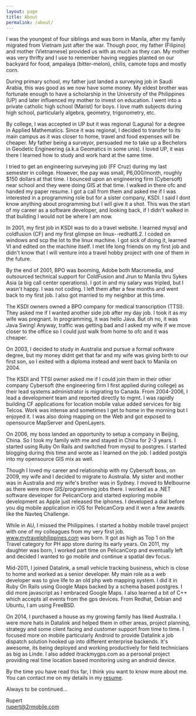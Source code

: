 ```yaml
---
layout: page
title: About
permalink: /about/
---
```


I was the youngest of four siblings and was born in Manila, after my family migrated from Vietnam just after the war.  Though poor, my father (Filipino) and mother (Vietnamese) provided us with as much as they can.  My mother was very thrifty and I use to remember having veggies planted on our backyard for food, ampalaya (bitter-melon), chilis, camote tops and mostly corn.  

During primary school, my father just landed a surveying job in Saudi Arabia, this was good as we now have some money.  My eldest brother was fortunate enough to have a scholarship in the University of the Philippines (UP) and later influenced my mother to invest on education. I went into a private catholic high school (Marist) for boys.  I love math subjects during high school, particularly algebra, geometry, trigonometry, etc.  

By college, I was accepted in UP but it was regional (Laguna) for a degree in Applied Mathematics.  Since it was regional, I decided to transfer to its main campus as it was closer to home, travel and food expenses will be cheaper.  My father being a surveyor, persuaded me to take up a Bechelors in Geodetic Engineering (a.k.a Geomatics in some unis).  I loved UP, it was there I learned how to study and work hard at the same time.

I tried to get an engineering surveying job (FF Cruz) during my last semester in college.  However, the pay was small, P6,000/month, roughly $150 dollars at that time.  I bounced upon an engineering firm (Cybersoft) near school and they were doing GIS at that time.  I walked in there ofc and handed my paper resume.  I got a call from them and asked me if I was interested in a programming role but for a sister company, KSDI.  I said I dont know anything about programming but I will give it a shot. This was the start of my career as a software developer, and looking back, if I didn't walked in that building I would not be where I am now.

In 2001, my first job in KSDI was to do a travel website. I learned mysql and coldfusion (CF) and my first glimpse on linux--redhat6.2.  I coded on windows and scp the lot to the linux machine.  I got sick of doing it, learned VI and edited on the machine itself.  I met life long friends on my first job and didn't know that I will venture into a travel hobby project with one of them in the future.

By the end of 2001, BPO was booming, Adobe both Macromedia, and outsourced technical support for ColdFusion and Jrun to Manila thru Sykes Asia (a big call center operations). I got in and my salary was tripled, but I wasn't happy. I was not coding.  I left them after a few months and went back to my first job.  I also got married to my neighbor at this time.

The KSDI owners owned a BPO company for medical transcription (TTSI).  They asked me if I wanted another side job after my day job.  I took it as my wife was pregnant. In programming, it was hello Java. But oh no, it was Java Swing!  Anyway, traffic was getting bad and I asked my wife if we move closer to the office so I could just walk from home to ofc and it was cheaper.

On 2003, I decided to study in Australia and pursue a formal software degree, but my money didnt get that far and my wife was giving birth to our first son, so I exited with a diploma instead and went back to Manila on 2004.

The KSDI and TTSI owner asked me if I could join them in their other company Cybersoft (the engineering firm I first applied during college) as their lead systems administrator is migrating to Canada.  From 2004-2006, I lead a development team and reported directly to mgmt.  I was rapidly building CF applications for location mobile value added services for big Telcos.  Work was intense and sometimes I get to home in the morning but I enjoyed it.  I was also doing mapping on the Web and got exposed to opensource MapServer and OpenLayers.

On 2006, my boss landed an opportunity to setup a company in Beijing, China.  So I took my family with me and stayed in China for 2-3 years.  I started using Ruby On Rails and switched from mysql to postgres. I started blogging during this time and wrote as I learned on the job.  I added postgis into my opensource GIS mix as well.

Though I loved my career and relationship with my Cybersoft boss, on 2009, my wife and I decided to migrate to Australia. My sister and mother was in Australia and my wife's brother was in Sydney.  I moved to Melbourne as there were more GIS/programming jobs there. I worked as a .NET software developer for PelicanCorp and started exploring mobile development as Apple just released the iphones. I developed a dial before you dig mobile application in iOS for PelicanCorp and it won a few awards like the Navteq Challenge.  

While in AU, I missed the Philippines.  I started a hobby mobile travel project with one of my colleagues from my very first job.  www.mytravelphilippines.com was born.  It got as high as Top 1 on the Travel category for PH app store during its early years.  On 2011, my daughter was born, I worked part time on PelicanCorp and eventually left and decided I wanted to go mobile and continue a spatial dev focus.

Mid-2011, I joined Datalink, a small vehicle tracking business, which is close to home and worked as a senior developer.  My main role as a web developer was to give life to an old php web mapping system.  I did it in Ruby On Rails using Google Maps backed by a schema based postgres.  I did more javascript as I embraced Google Maps.  I also learned a bit of C++ which accepts all events from the gps devices.  From Redhat, Debian and Ubuntu, I am using FreeBSD.

On 2014, I purchased a house as my growing family has liked Australia.  I were more hats in Datalink and helped them in other areas, project planning, strategy and some client facing and customer support from time to time.  I focused more on mobile particularly Android to provide Datalink a job dispatch solution hooked up into different enterprise backends. It's awesome, its being deployed and working productively for field technicians as big as Linde.  I also added itrackmygps.com as a personal project providing real time location based monitoring using an android device.

By the time you have read this far, I think you want to know more about me. You can contact me on my details in my [resume](/resume/).
  

Always to be continued...


Rupert  
rupert@2rmobile.com

